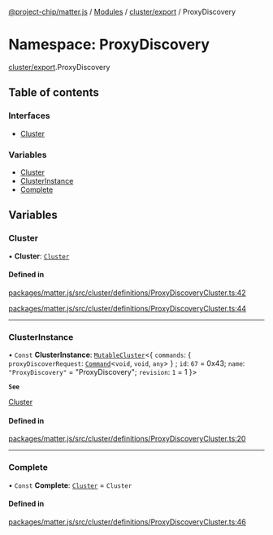 [@project-chip/matter.js](../README.md) / [Modules](../modules.md) / [cluster/export](cluster_export.md) / ProxyDiscovery

# Namespace: ProxyDiscovery

[cluster/export](cluster_export.md).ProxyDiscovery

## Table of contents

### Interfaces

- [Cluster](../interfaces/cluster_export.ProxyDiscovery.Cluster.md)

### Variables

- [Cluster](cluster_export.ProxyDiscovery.md#cluster)
- [ClusterInstance](cluster_export.ProxyDiscovery.md#clusterinstance)
- [Complete](cluster_export.ProxyDiscovery.md#complete)

## Variables

### Cluster

• **Cluster**: [`Cluster`](../interfaces/cluster_export.ProxyDiscovery.Cluster.md)

#### Defined in

[packages/matter.js/src/cluster/definitions/ProxyDiscoveryCluster.ts:42](https://github.com/project-chip/matter.js/blob/3adaded6/packages/matter.js/src/cluster/definitions/ProxyDiscoveryCluster.ts#L42)

[packages/matter.js/src/cluster/definitions/ProxyDiscoveryCluster.ts:44](https://github.com/project-chip/matter.js/blob/3adaded6/packages/matter.js/src/cluster/definitions/ProxyDiscoveryCluster.ts#L44)

___

### ClusterInstance

• `Const` **ClusterInstance**: [`MutableCluster`](../interfaces/cluster_export.MutableCluster-1.md)\<\{ `commands`: \{ `proxyDiscoverRequest`: [`Command`](../interfaces/cluster_export.Command.md)\<`void`, `void`, `any`\>  } ; `id`: ``67`` = 0x43; `name`: ``"ProxyDiscovery"`` = "ProxyDiscovery"; `revision`: ``1`` = 1 }\>

**`See`**

[Cluster](cluster_export.ProxyDiscovery.md#cluster)

#### Defined in

[packages/matter.js/src/cluster/definitions/ProxyDiscoveryCluster.ts:20](https://github.com/project-chip/matter.js/blob/3adaded6/packages/matter.js/src/cluster/definitions/ProxyDiscoveryCluster.ts#L20)

___

### Complete

• `Const` **Complete**: [`Cluster`](../interfaces/cluster_export.ProxyDiscovery.Cluster.md) = `Cluster`

#### Defined in

[packages/matter.js/src/cluster/definitions/ProxyDiscoveryCluster.ts:46](https://github.com/project-chip/matter.js/blob/3adaded6/packages/matter.js/src/cluster/definitions/ProxyDiscoveryCluster.ts#L46)
